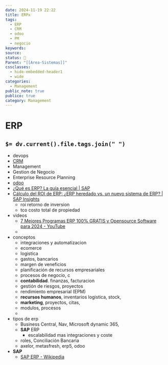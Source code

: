 ```yaml
---
date: 2024-11-19 22:22
title: ERPx
tags:
  - ERP
  - CRM
  - odoo
  - PM
  - negocio
keywords: 
source: 
status: 📌
Parent: "[[Area-Sistemas]]"
cssclasses:
  - hide-embedded-header1
  - wide
categories:
  - Management
public_note: true
publico: true
category: Management
---
```

# ERP
`$= dv.current().file.tags.join(" ")`
- 
- devops
- [CRM](/management/crm/)
- Management
- Gestion de Negocio
- Enterprise Resource Planning
- [odoo](/projects/infraestructura%20it/odoo/) 
- [¿Qué es ERP? La guía esencial | SAP](https://www.sap.com/spain/products/erp/what-is-erp.html) 
- [Cálculo del ROI de ERP: ¿ERP heredado vs. un nuevo sistema de ERP? | SAP Insights](https://www.sap.com/spain/insights/erp-roi-calculation-worksheet.html)
	- roi retorno de inversion
	- tco costo total de propiedad
- videos
	- [7 Mejores Programas ERP 100% GRATIS y Opensource Software para 2024 - YouTube](https://youtu.be/iATS88-lUe8) 
	- 
- conceptos
	- integraciones y automatizacion
	- ecomerce
	- logistica
	- gastos, bancarios
	- margen de veneficios
	- planificación de recursos empresariales 
	- procesos de negocio, c
	- **contabilidad**. finanzas, facturacion 
	- gestión de riesgos, proyectos
	- rendimiento empresarial (EPM)
	- **recursos humanos**, inventarios logistica, stock,
	- **marketing**, proyectos, citas,
	- modulos, procesos
	- 
- tipos de erp
	- Business Central, Nav, Microsoft dynamic 365, 
	- **SAP** ERP
		- escalabilidad mas integraciones y coste
	- roles, Conciliación Bancaria
	- axelor, metasfresh, erp5, odoo
- **SAP**
	- [SAP ERP - Wikipedia](https://en.wikipedia.org/wiki/SAP_ERP) 